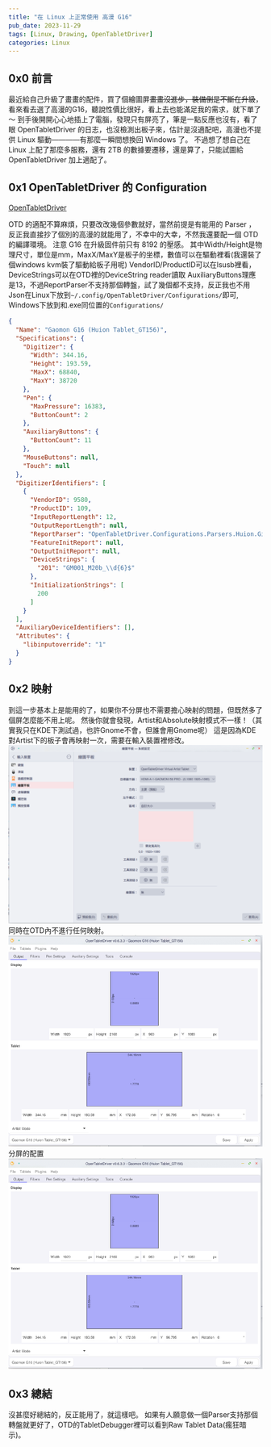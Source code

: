 ```yaml
---
title: "在 Linux 上正常使用 高漫 G16"
pub_date: 2023-11-29
tags: [Linux, Drawing, OpenTabletDriver]
categories: Linux
---
```


## 0x0 前言

最近給自己升級了畫畫的配件，買了個繪圖屏<del>畫畫沒進步，裝備倒是不斷在升級</del>，看來看去選了高漫的G16，聽說性價比很好，看上去也能滿足我的需求，就下單了～
到手後開開心心地插上了電腦，發現只有屏亮了，筆是一點反應也沒有，看了眼 OpenTabletDriver 的日志，也沒檢測出板子來，估計是沒適配吧，高漫也不提供 Linux 驅動————有那麼一瞬間想換回 Windows 了。
不過想了想自己在 Linux 上配了那麼多服務，還有 2TB 的數據要遷移，還是算了，只能試圖給 OpenTabletDriver 加上適配了。

## 0x1 OpenTabletDriver 的 Configuration

[OpenTabletDriver](https://github.com/OpenTabletDriver/OpenTabletDriver)

OTD 的適配不算麻煩，只要改改幾個參數就好，當然前提是有能用的 Parser ，反正我直接抄了個別的高漫的就能用了，不幸中的大幸，不然我還要配一個 OTD 的編譯環境。
注意 G16 在升級固件前只有 8192 的壓感。
其中Width/Height是物理尺寸，單位是mm，MaxX/MaxY是板子的坐標，數值可以在驅動裡看(我還裝了個windows kvm裝了驅動給板子用呢)
VendorID/ProductID可以在lsusb裡看，DeviceStrings可以在OTD裡的DeviceString reader讀取
AuxiliaryButtons理應是13，不過ReportParser不支持那個轉盤，試了幾個都不支持，反正我也不用
Json在Linux下放到`~/.config/OpenTabletDriver/Configurations/`即可, Windows下放到和.exe同位置的`Configurations/`

```json
{
  "Name": "Gaomon G16 (Huion Tablet_GT156)",
  "Specifications": {
    "Digitizer": {
      "Width": 344.16,
      "Height": 193.59,
      "MaxX": 68840,
      "MaxY": 38720
    },
    "Pen": {
      "MaxPressure": 16383,
      "ButtonCount": 2
    },
    "AuxiliaryButtons": {
      "ButtonCount": 11
    },
    "MouseButtons": null,
    "Touch": null
  },
  "DigitizerIdentifiers": [
    {
      "VendorID": 9580,
      "ProductID": 109,
      "InputReportLength": 12,
      "OutputReportLength": null,
      "ReportParser": "OpenTabletDriver.Configurations.Parsers.Huion.GianoReportParser",
      "FeatureInitReport": null,
      "OutputInitReport": null,
      "DeviceStrings": {
        "201": "GM001_M20b_\\d{6}$"
      },
      "InitializationStrings": [
        200
      ]
    }
  ],
  "AuxiliaryDeviceIdentifiers": [],
  "Attributes": {
    "libinputoverride": "1"
  }
}
```

## 0x2 映射

到這一步基本上是能用的了，如果你不分屏也不需要擔心映射的問題，但既然多了個屏怎麼能不用上呢。
然後你就會發現，Artist和Absolute映射模式不一樣！（其實我只在KDE下測試過，也許Gnome不會，但誰會用Gnome呢）
這是因為KDE對Artist下的板子會再映射一次，需要在輸入裝置裡修改。
![2023-11-29.1701243761.png](gaomon-g16-linux/2023-11-29.1701243761.png)
同時在OTD內不進行任何映射。
![](gaomon-g16-linux/image.png)
分屏的配置
![](gaomon-g16-linux/image.png)

## 0x3 總結

沒甚麼好總結的，反正能用了，就這樣吧。
如果有人願意做一個Parser支持那個轉盤就更好了，OTD的TabletDebugger裡可以看到Raw Tablet Data(瘋狂暗示)。
